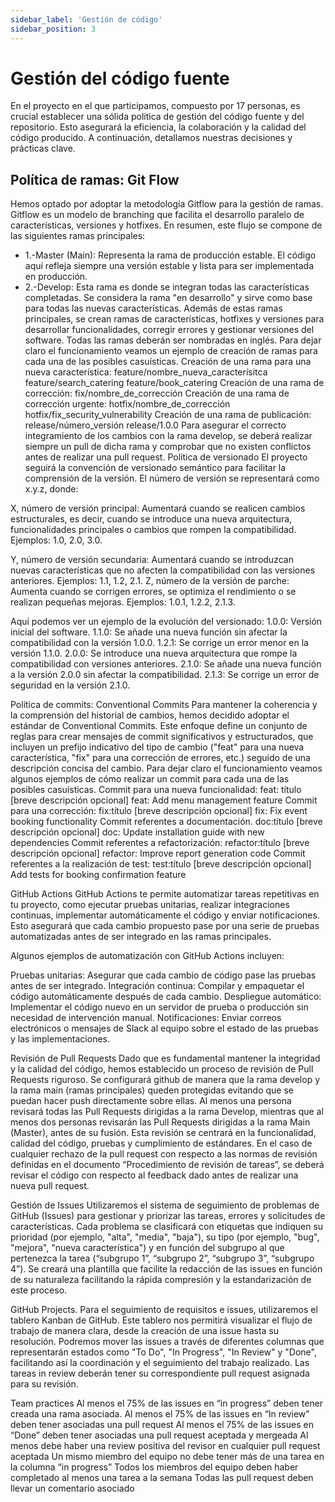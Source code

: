 ```yaml
---
sidebar_label: 'Gestión de código'
sidebar_position: 3
---
```


# Gestión del código fuente
En el proyecto en el que participamos, compuesto por 17 personas, es crucial establecer una sólida política de gestión del código fuente y del repositorio. Esto asegurará la eficiencia, la colaboración y la calidad del código producido. A continuación, detallamos nuestras decisiones y prácticas clave.

## Política de ramas: Git Flow
Hemos optado por adoptar la metodología Gitflow para la gestión de ramas. Gitflow es un modelo de branching que facilita el desarrollo paralelo de características, versiones y hotfixes. En resumen, este flujo se compone de las siguientes ramas principales:
* 1.-Master (Main): Representa la rama de producción estable. El código aquí refleja siempre una versión estable y lista para ser implementada en producción.
* 2.-Develop: Esta rama es donde se integran todas las características completadas. Se considera la rama "en desarrollo" y sirve como base para todas las nuevas características.
Además de estas ramas principales, se crean ramas de características, hotfixes y versiones para desarrollar funcionalidades, corregir errores y gestionar versiones del software.
Todas las ramas deberán ser nombradas en inglés.
Para dejar claro el funcionamiento veamos un ejemplo de creación de ramas para cada una de las posibles casuísticas.
Creación de una rama para una nueva característica:
feature/nombre_nueva_caracterísitca
feature/search_catering
feature/book_catering
 Creación de una rama de corrección:
fix/nombre_de_corrección
Creación de una rama de corrección urgente:
hotfix/nombre_de_corrección
hotfix/fix_security_vulnerability
Creación de una rama de publicación:
release/número_versión
release/1.0.0
Para asegurar el correcto integramiento de los cambios con la rama develop, se deberá realizar siempre un pull de dicha rama y comprobar que no existen conflictos antes de realizar una pull request.
Política de versionado
El proyecto seguirá la convención de versionado semántico para facilitar la comprensión de la versión. El número de versión se representará como x.y.z, donde:

X, número de versión principal: Aumentará cuando se realicen cambios estructurales, es decir, cuando se introduce una nueva arquitectura, funcionalidades principales o cambios que rompen la compatibilidad.
Ejemplos: 1.0, 2.0, 3.0.

Y, número de versión secundaria: Aumentará cuando se introduzcan nuevas características que no afecten la compatibilidad con las versiones anteriores.
Ejemplos: 1.1, 1.2, 2.1.
Z, número de la versión de parche: Aumenta cuando se corrigen errores, se optimiza el rendimiento o se realizan pequeñas mejoras.
Ejemplos: 1.0.1, 1.2.2, 2.1.3.

Aquí podemos ver un ejemplo de la evolución del versionado:
1.0.0: Versión inicial del software.
1.1.0: Se añade una nueva función sin afectar la compatibilidad con la versión 1.0.0.
1.2.1: Se corrige un error menor en la versión 1.1.0.
2.0.0: Se introduce una nueva arquitectura que rompe la compatibilidad con versiones anteriores.
2.1.0: Se añade una nueva función a la versión 2.0.0 sin afectar la compatibilidad.
2.1.3: Se corrige un error de seguridad en la versión 2.1.0.

Política de commits: Conventional Commits
Para mantener la coherencia y la comprensión del historial de cambios, hemos decidido adoptar el estándar de Conventional Commits. Este enfoque define un conjunto de reglas para crear mensajes de commit significativos y estructurados, que incluyen un prefijo indicativo del tipo de cambio ("feat" para una nueva característica, "fix" para una corrección de errores, etc.) seguido de una descripción concisa del cambio.
Para dejar claro el funcionamiento veamos algunos ejemplos de cómo realizar un commit para cada una de las posibles casuísticas.
Commit para una nueva funcionalidad:
feat: título [breve descripción opcional]
feat: Add menu management feature
Commit para una corrección:
fix:título [breve descripción opcional]
fix: Fix event booking functionality
Commit referentes a documentación.
doc:título [breve descripción opcional]
doc: Update installation guide with new dependencies
Commit referentes a refactorización:
refactor:título [breve descripción opcional]
refactor: Improve report generation code
Commit referentes a la realización de test:
test:título [breve descripción opcional]
Add tests for booking confirmation feature

GitHub Actions
GitHub Actions te permite automatizar tareas repetitivas en tu proyecto, como ejecutar pruebas unitarias, realizar integraciones continuas, implementar automáticamente el código y enviar notificaciones. Esto asegurará que cada cambio propuesto pase por una serie de pruebas automatizadas antes de ser integrado en las ramas principales.

Algunos ejemplos de automatización con GitHub Actions incluyen:

Pruebas unitarias: Asegurar que cada cambio de código pase las pruebas antes de ser integrado.
Integración continua: Compilar y empaquetar el código automáticamente después de cada cambio.
Despliegue automático: Implementar el código nuevo en un servidor de prueba o producción sin necesidad de intervención manual.
Notificaciones: Enviar correos electrónicos o mensajes de Slack al equipo sobre el estado de las pruebas y las implementaciones.

Revisión de Pull Requests
Dado que es fundamental mantener la integridad y la calidad del código, hemos establecido un proceso de revisión de Pull Requests riguroso. Se configurará github de manera que la rama develop y la rama main (ramas principales) queden protegidas evitando que se puedan hacer push directamente sobre ellas.
Al menos una persona revisará todas las Pull Requests dirigidas a la rama Develop, mientras que al menos dos personas revisarán las Pull Requests dirigidas a la rama Main (Master), antes de su fusión. Esta revisión se centrará en la funcionalidad, calidad del código, pruebas y cumplimiento de estándares.
En el caso de cualquier rechazo de la pull request con respecto a las normas de revisión definidas en el documento “Procedimiento de revisión de tareas”, se deberá revisar el código con respecto al feedback dado antes de realizar una nueva pull request.

Gestión de Issues
Utilizaremos el sistema de seguimiento de problemas de GitHub (Issues) para gestionar y priorizar las tareas, errores y solicitudes de características. Cada problema se clasificará con etiquetas que indiquen su prioridad (por ejemplo, "alta", "media", "baja"), su tipo (por ejemplo, "bug", "mejora", "nueva característica") y en función del subgrupo al que pertenezca la tarea (“subgrupo 1”, “subgrupo 2”, “subgrupo 3”, “subgrupo 4”). 
Se creará una plantilla que facilite la redacción de las issues en función de su naturaleza facilitando la rápida compresión y la estandarización de este proceso. 

GitHub Projects.
Para el seguimiento de requisitos e issues, utilizaremos el tablero Kanban de GitHub. Este tablero nos permitirá visualizar el flujo de trabajo de manera clara, desde la creación de una issue hasta su resolución. Podremos mover las issues a través de diferentes columnas que representarán estados como "To Do", "In Progress", "In Review" y "Done", facilitando así la coordinación y el seguimiento del trabajo realizado.
Las tareas in review deberán tener su correspondiente pull request asignada para su revisión.

Team practices
Al menos el 75% de las issues en “in progress” deben tener creada una rama asociada.
Al menos el 75% de las issues en “In review” deben tener asociadas una pull request
Al menos el 75% de las issues en “Done” deben tener asociadas una pull request aceptada y mergeada
Al menos debe haber una review positiva del revisor en cualquier pull  request aceptada
Un mismo miembro del equipo no debe tener más de una tarea en la columna “in progress”
Todos los miembros del equipo deben haber completado al menos una tarea a la semana
Todas las pull request deben llevar un comentario asociado
